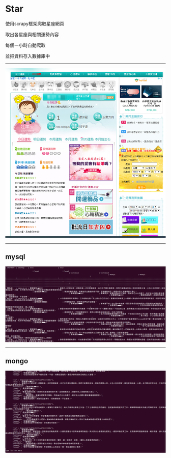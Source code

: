 # Star
使用scrapy框架爬取星座網頁

取出各星座與相關運勢內容

每個一小時自動爬取

並把資料存入數據庫中


------------------------------------


<img src='https://github.com/huihuiman/Star/blob/master/Star%E5%9C%96%E7%89%87/20200317214244.png?raw=true'>

-------------------------------------------------
mysql
------

<img src='https://github.com/huihuiman/Star/blob/master/Star%E5%9C%96%E7%89%87/20200317214414.png?raw=true'>

---------------------------------
mongo
-------
<img src='https://github.com/huihuiman/Star/blob/master/Star%E5%9C%96%E7%89%87/20200317214515.png?raw=true'>
